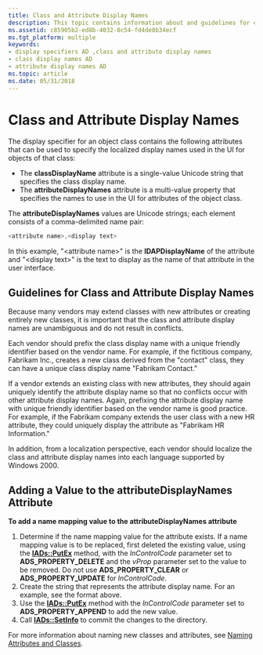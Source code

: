 ```yaml
---
title: Class and Attribute Display Names
description: This topic contains information about and guidelines for class and attribute display names.
ms.assetid: c85905b2-ed8b-4032-8c54-fd4de8b34ecf
ms.tgt_platform: multiple
keywords:
- display specifiers AD ,class and attribute display names
- class display names AD
- attribute display names AD
ms.topic: article
ms.date: 05/31/2018
---
```


# Class and Attribute Display Names

The display specifier for an object class contains the following attributes that can be used to specify the localized display names used in the UI for objects of that class:

-   The **classDisplayName** attribute is a single-value Unicode string that specifies the class display name.
-   The **attributeDisplayNames** attribute is a multi-value property that specifies the names to use in the UI for attributes of the object class.

The **attributeDisplayNames** values are Unicode strings; each element consists of a comma-delimited name pair:


```C++
<attribute name>,<display text>
```



In this example, "&lt;attribute name&gt;" is the **lDAPDisplayName** of the attribute and "&lt;display text&gt;" is the text to display as the name of that attribute in the user interface.

## Guidelines for Class and Attribute Display Names

Because many vendors may extend classes with new attributes or creating entirely new classes, it is important that the class and attribute display names are unambiguous and do not result in conflicts.

Each vendor should prefix the class display name with a unique friendly identifier based on the vendor name. For example, if the fictitious company, Fabrikam Inc., creates a new class derived from the "contact" class, they can have a unique class display name "Fabrikam Contact."

If a vendor extends an existing class with new attributes, they should again uniquely identify the attribute display name so that no conflicts occur with other attribute display names. Again, prefixing the attribute display name with unique friendly identifier based on the vendor name is good practice. For example, if the Fabrikam company extends the user class with a new HR attribute, they could uniquely display the attribute as "Fabrikam HR Information."

In addition, from a localization perspective, each vendor should localize the class and attribute display names into each language supported by Windows 2000.

## Adding a Value to the attributeDisplayNames Attribute

**To add a name mapping value to the **attributeDisplayNames** attribute**

1.  Determine if the name mapping value for the attribute exists. If a name mapping value is to be replaced, first deleted the existing value, using the [**IADs::PutEx**](https://docs.microsoft.com/windows/desktop/api/iads/nf-iads-iads-putex) method, with the *lnControlCode* parameter set to **ADS\_PROPERTY\_DELETE** and the *vProp* parameter set to the value to be removed. Do not use **ADS\_PROPERTY\_CLEAR** or **ADS\_PROPERTY\_UPDATE** for *lnControlCode*.
2.  Create the string that represents the attribute display name. For an example, see the format above.
3.  Use the [**IADs::PutEx**](https://docs.microsoft.com/windows/desktop/api/iads/nf-iads-iads-putex) method with the *lnControlCode* parameter set to **ADS\_PROPERTY\_APPEND** to add the new value.
4.  Call [**IADs::SetInfo**](https://docs.microsoft.com/windows/desktop/api/iads/nf-iads-iads-setinfo) to commit the changes to the directory.

For more information about naming new classes and attributes, see [Naming Attributes and Classes](naming-attributes-and-classes.md).

 

 





